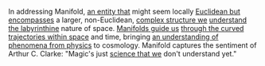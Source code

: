 
In addressing Manifold, [an entity that](1/1/2/3/1/.Number) might seem locally [Euclidean but encompasses](1/2/1/3/3/3/.Manifold) a larger, non-Euclidean, [complex structure we](1/2/1/1/1/3/3/3/.Complex%20Structure) [understand the labyrinthine](1/2/1/1/1/3/.Manifold) nature of space. [Manifolds guide us](1/1/3/1/1/3/2/3/.Manifolds) [through the curved](1/2/1/3/1/2/2/3/_Flat-Curved) [trajectories within space](1/3/3/1/.Orbital%20Mechanics) and time, bringing [an understanding of](2/2/3/2/2/2/.Understanding%20and%20Explanation) [phenomena from physics](2/3/2/3/1/2/.Physics) to cosmology. Manifold captures the sentiment of Arthur C. Clarke: "Magic's just [science that we](2/3/2/3/1/.Sciences) don't understand yet."

